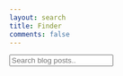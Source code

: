 ```yaml
---
layout: search
title: Finder
comments: false
---
```


<!-- HTML elements for search -->
<input class="container content" type="text" id="search-input" placeholder="Search blog posts..">
<ul id="results-container"></ul>

<script src="{{ site.baseurl }}/js/simple-jekyll-search.min.js"></script>

<script>
  window.simpleJekyllSearch = new SimpleJekyllSearch({
    searchInput: document.getElementById('search-input'),
    resultsContainer: document.getElementById('results-container'),
    json: '{{ site.baseurl }}/search.json',
    searchResultTemplate: '<li><a href="{url}?query={query}" title="{desc}">{title}</a></li>',
    noResultsText: 'No results found',
    limit: 10,
    fuzzy: false,
    exclude: ['Welcome']
  })
</script>
